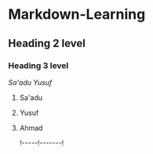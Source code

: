 # Markdown-Learning
## Heading 2 level
### Heading 3 level

*Sa'adu Yusuf*
1. Sa'adu
2. Yusuf
3. Ahmad

   !-----!-------!
